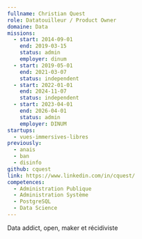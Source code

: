 ```yaml
---
fullname: Christian Quest
role: Datatouilleur / Product Owner
domaine: Data
missions:
  - start: 2014-09-01
    end: 2019-03-15
    status: admin
    employer: dinum
  - start: 2019-05-01
    end: 2021-03-07
    status: independent
  - start: 2022-01-01
    end: 2024-11-07
    status: independent
  - start: 2023-04-01
    end: 2026-04-01
    status: admin
    employer: DINUM
startups:
  - vues-immersives-libres
previously:
  - anais
  - ban
  - disinfo
github: cquest
link: https://www.linkedin.com/in/cquest/
competences:
  - Administration Publique
  - Administration Système
  - PostgreSQL
  - Data Science
---
```

Data addict, open, maker et récidiviste